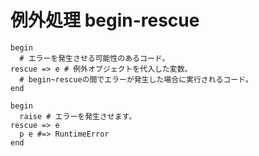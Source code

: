# 例外処理 begin-rescue

```
begin 
  # エラーを発生させる可能性のあるコード。
rescue => e # 例外オブジェクトを代入した変数。
  # begin~rescueの間でエラーが発生した場合に実行されるコード。
end
```

```
begin 
  raise # エラーを発生させます。
rescue => e
  p e #=> RuntimeError
end
```



